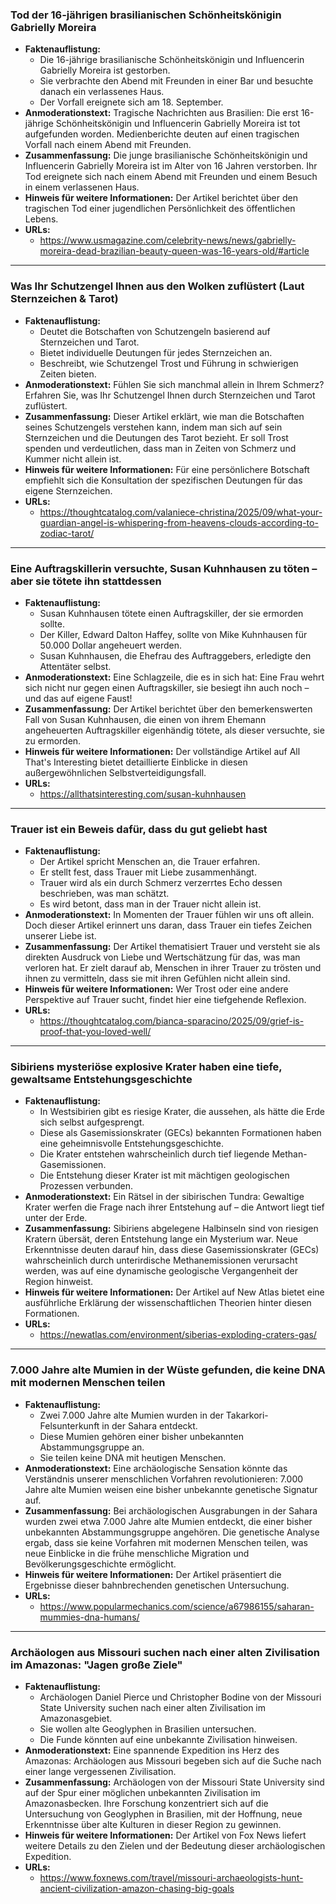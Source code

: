 ### Tod der 16-jährigen brasilianischen Schönheitskönigin Gabrielly Moreira

*   **Faktenauflistung:**
    *   Die 16-jährige brasilianische Schönheitskönigin und Influencerin Gabrielly Moreira ist gestorben.
    *   Sie verbrachte den Abend mit Freunden in einer Bar und besuchte danach ein verlassenes Haus.
    *   Der Vorfall ereignete sich am 18. September.
*   **Anmoderationstext:** Tragische Nachrichten aus Brasilien: Die erst 16-jährige Schönheitskönigin und Influencerin Gabrielly Moreira ist tot aufgefunden worden. Medienberichte deuten auf einen tragischen Vorfall nach einem Abend mit Freunden.
*   **Zusammenfassung:** Die junge brasilianische Schönheitskönigin und Influencerin Gabrielly Moreira ist im Alter von 16 Jahren verstorben. Ihr Tod ereignete sich nach einem Abend mit Freunden und einem Besuch in einem verlassenen Haus.
*   **Hinweis für weitere Informationen:** Der Artikel berichtet über den tragischen Tod einer jugendlichen Persönlichkeit des öffentlichen Lebens.
*   **URLs:**
    *   https://www.usmagazine.com/celebrity-news/news/gabrielly-moreira-dead-brazilian-beauty-queen-was-16-years-old/#article
--------------------------------------------
### Was Ihr Schutzengel Ihnen aus den Wolken zuflüstert (Laut Sternzeichen & Tarot)

*   **Faktenauflistung:**
    *   Deutet die Botschaften von Schutzengeln basierend auf Sternzeichen und Tarot.
    *   Bietet individuelle Deutungen für jedes Sternzeichen an.
    *   Beschreibt, wie Schutzengel Trost und Führung in schwierigen Zeiten bieten.
*   **Anmoderationstext:** Fühlen Sie sich manchmal allein in Ihrem Schmerz? Erfahren Sie, was Ihr Schutzengel Ihnen durch Sternzeichen und Tarot zuflüstert.
*   **Zusammenfassung:** Dieser Artikel erklärt, wie man die Botschaften seines Schutzengels verstehen kann, indem man sich auf sein Sternzeichen und die Deutungen des Tarot bezieht. Er soll Trost spenden und verdeutlichen, dass man in Zeiten von Schmerz und Kummer nicht allein ist.
*   **Hinweis für weitere Informationen:** Für eine persönlichere Botschaft empfiehlt sich die Konsultation der spezifischen Deutungen für das eigene Sternzeichen.
*   **URLs:**
    *   https://thoughtcatalog.com/valaniece-christina/2025/09/what-your-guardian-angel-is-whispering-from-heavens-clouds-according-to-zodiac-tarot/
--------------------------------------------

### Eine Auftragskillerin versuchte, Susan Kuhnhausen zu töten – aber sie tötete ihn stattdessen

*   **Faktenauflistung:**
    *   Susan Kuhnhausen tötete einen Auftragskiller, der sie ermorden sollte.
    *   Der Killer, Edward Dalton Haffey, sollte von Mike Kuhnhausen für 50.000 Dollar angeheuert werden.
    *   Susan Kuhnhausen, die Ehefrau des Auftraggebers, erledigte den Attentäter selbst.
*   **Anmoderationstext:** Eine Schlagzeile, die es in sich hat: Eine Frau wehrt sich nicht nur gegen einen Auftragskiller, sie besiegt ihn auch noch – und das auf eigene Faust!
*   **Zusammenfassung:** Der Artikel berichtet über den bemerkenswerten Fall von Susan Kuhnhausen, die einen von ihrem Ehemann angeheuerten Auftragskiller eigenhändig tötete, als dieser versuchte, sie zu ermorden.
*   **Hinweis für weitere Informationen:** Der vollständige Artikel auf All That's Interesting bietet detaillierte Einblicke in diesen außergewöhnlichen Selbstverteidigungsfall.
*   **URLs:**
    *   https://allthatsinteresting.com/susan-kuhnhausen
--------------------------------------------

### Trauer ist ein Beweis dafür, dass du gut geliebt hast

*   **Faktenauflistung:**
    *   Der Artikel spricht Menschen an, die Trauer erfahren.
    *   Er stellt fest, dass Trauer mit Liebe zusammenhängt.
    *   Trauer wird als ein durch Schmerz verzerrtes Echo dessen beschrieben, was man schätzt.
    *   Es wird betont, dass man in der Trauer nicht allein ist.
*   **Anmoderationstext:** In Momenten der Trauer fühlen wir uns oft allein. Doch dieser Artikel erinnert uns daran, dass Trauer ein tiefes Zeichen unserer Liebe ist.
*   **Zusammenfassung:** Der Artikel thematisiert Trauer und versteht sie als direkten Ausdruck von Liebe und Wertschätzung für das, was man verloren hat. Er zielt darauf ab, Menschen in ihrer Trauer zu trösten und ihnen zu vermitteln, dass sie mit ihren Gefühlen nicht allein sind.
*   **Hinweis für weitere Informationen:** Wer Trost oder eine andere Perspektive auf Trauer sucht, findet hier eine tiefgehende Reflexion.
*   **URLs:**
    *   https://thoughtcatalog.com/bianca-sparacino/2025/09/grief-is-proof-that-you-loved-well/
--------------------------------------------

### Sibiriens mysteriöse explosive Krater haben eine tiefe, gewaltsame Entstehungsgeschichte

*   **Faktenauflistung:**
    *   In Westsibirien gibt es riesige Krater, die aussehen, als hätte die Erde sich selbst aufgesprengt.
    *   Diese als Gasemissionskrater (GECs) bekannten Formationen haben eine geheimnisvolle Entstehungsgeschichte.
    *   Die Krater entstehen wahrscheinlich durch tief liegende Methan-Gasemissionen.
    *   Die Entstehung dieser Krater ist mit mächtigen geologischen Prozessen verbunden.
*   **Anmoderationstext:** Ein Rätsel in der sibirischen Tundra: Gewaltige Krater werfen die Frage nach ihrer Entstehung auf – die Antwort liegt tief unter der Erde.
*   **Zusammenfassung:** Sibiriens abgelegene Halbinseln sind von riesigen Kratern übersät, deren Entstehung lange ein Mysterium war. Neue Erkenntnisse deuten darauf hin, dass diese Gasemissionskrater (GECs) wahrscheinlich durch unterirdische Methanemissionen verursacht werden, was auf eine dynamische geologische Vergangenheit der Region hinweist.
*   **Hinweis für weitere Informationen:** Der Artikel auf New Atlas bietet eine ausführliche Erklärung der wissenschaftlichen Theorien hinter diesen Formationen.
*   **URLs:**
    *   https://newatlas.com/environment/siberias-exploding-craters-gas/
--------------------------------------------

### 7.000 Jahre alte Mumien in der Wüste gefunden, die keine DNA mit modernen Menschen teilen

*   **Faktenauflistung:**
    *   Zwei 7.000 Jahre alte Mumien wurden in der Takarkori-Felsunterkunft in der Sahara entdeckt.
    *   Diese Mumien gehören einer bisher unbekannten Abstammungsgruppe an.
    *   Sie teilen keine DNA mit heutigen Menschen.
*   **Anmoderationstext:** Eine archäologische Sensation könnte das Verständnis unserer menschlichen Vorfahren revolutionieren: 7.000 Jahre alte Mumien weisen eine bisher unbekannte genetische Signatur auf.
*   **Zusammenfassung:** Bei archäologischen Ausgrabungen in der Sahara wurden zwei etwa 7.000 Jahre alte Mumien entdeckt, die einer bisher unbekannten Abstammungsgruppe angehören. Die genetische Analyse ergab, dass sie keine Vorfahren mit modernen Menschen teilen, was neue Einblicke in die frühe menschliche Migration und Bevölkerungsgeschichte ermöglicht.
*   **Hinweis für weitere Informationen:** Der Artikel präsentiert die Ergebnisse dieser bahnbrechenden genetischen Untersuchung.
*   **URLs:**
    *   https://www.popularmechanics.com/science/a67986155/saharan-mummies-dna-humans/
--------------------------------------------

### Archäologen aus Missouri suchen nach einer alten Zivilisation im Amazonas: "Jagen große Ziele"

*   **Faktenauflistung:**
    *   Archäologen Daniel Pierce und Christopher Bodine von der Missouri State University suchen nach einer alten Zivilisation im Amazonasgebiet.
    *   Sie wollen alte Geoglyphen in Brasilien untersuchen.
    *   Die Funde könnten auf eine unbekannte Zivilisation hinweisen.
*   **Anmoderationstext:** Eine spannende Expedition ins Herz des Amazonas: Archäologen aus Missouri begeben sich auf die Suche nach einer lange vergessenen Zivilisation.
*   **Zusammenfassung:** Archäologen von der Missouri State University sind auf der Spur einer möglichen unbekannten Zivilisation im Amazonasbecken. Ihre Forschung konzentriert sich auf die Untersuchung von Geoglyphen in Brasilien, mit der Hoffnung, neue Erkenntnisse über alte Kulturen in dieser Region zu gewinnen.
*   **Hinweis für weitere Informationen:** Der Artikel von Fox News liefert weitere Details zu den Zielen und der Bedeutung dieser archäologischen Expedition.
*   **URLs:**
    *   https://www.foxnews.com/travel/missouri-archaeologists-hunt-ancient-civilization-amazon-chasing-big-goals
